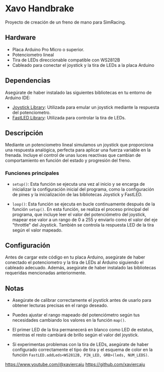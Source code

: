 # Xavo Handbrake

Proyecto de creación de un freno de mano para SimRacing. 

## Hardware

- Placa Arduino Pro Micro o superior.
- Potenciometro lineal
- Tira de LEDs direccionable compatible con WS2812B
- Cableado para conectar el joystick y la tira de LEDs a la placa Arduino

## Dependencias

Asegúrate de haber instalado las siguientes bibliotecas en tu entorno de Arduino IDE:

- [Joystick Library](https://github.com/MHeironimus/ArduinoJoystickLibrary): Utilizada para emular un joystick mediante la respuesta del potenciometro.
- [FastLED Library](https://github.com/FastLED/FastLED): Utilizada para controlar la tira de LEDs.

## Descripción

Mediante un potenciometro lineal simulamos un joystick que proporciona una respuesta analógica, perfecta para aplicar una fuerza variable en la frenada. Incluye el control de unas luces reactivas que cambian de comportamiento en función del estado y progresión del freno.

### Funciones principales

- `setup()`: Esta función se ejecuta una vez al inicio y se encarga de inicializar la configuración inicial del programa, como la configuración de pines y la inicialización de las bibliotecas Joystick y FastLED.

- `loop()`: Esta función se ejecuta en bucle continuamente después de la función `setup()`. En esta función, se realiza el proceso principal del programa, que incluye leer el valor del potenciómetro del joystick, mapear ese valor a un rango de 0 a 255 y enviarlo como el valor del eje "throttle" del Joystick. También se controla la respuesta LED de la tira según el valor mapeado.

## Configuración

Antes de cargar este código en tu placa Arduino, asegúrate de haber conectado el potenciometro y la tira de LEDs al Arduino siguiendo el cableado adecuado. Además, asegúrate de haber instalado las bibliotecas requeridas mencionadas anteriormente.

## Notas

- Asegúrate de calibrar correctamente el joystick antes de usarlo para obtener lecturas precisas en el rango deseado.

- Puedes ajustar el rango mapeado del potenciómetro según tus necesidades cambiando los valores en la función `map()`.

- El primer LED de la tira permanecerá en blanco como LED de estatus, mientras el resto cambiará de brillo según el valor del joystick.

- Si experimentas problemas con la tira de LEDs, asegúrate de haber configurado correctamente el tipo de tira y el esquema de color en la función `FastLED.addLeds<WS2812B, PIN_LED, GRB>(leds, NUM_LEDS)`.

https://www.youtube.com/@xaviercaju
https://github.com/xaviercaju
